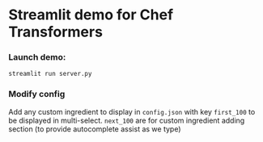 # Streamlit demo for Chef Transformers


### Launch demo:
```
streamlit run server.py
```

### Modify config
Add any custom ingredient to display in `config.json` with key `first_100` to be displayed in multi-select. `next_100` are for custom ingredient adding section (to provide autocomplete assist as we type)